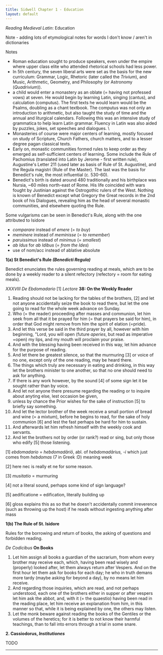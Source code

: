 ```yaml
---
title: Sidwell Chapter 1 - Education
layout: default
---
```

*Reading Medieval Latin*: Education

Note - adding lots of etymological notes for words I don't know / aren't in dictionaries

Notes
- Roman education sought to produce speakers, even under the empire where upper class elite who attended rhetorical schools had less power. 
- In 5th century, the seven liberal arts were set as the basis for the new curriculum: Grammar, Logic, Rhetoric (later called the *Trivium*), and Music, Arithmetic, Geometry, and Philosophy (or Astronomy (*Quadrivium*)). 
- a child would enter a monastery as an oblate (= having not professed vows) at seven. He would begin by learning Latin, singing (cantus), and calculation (computus). The first texts he would learn would be the Psalms, doubling as a chant textbook. The computus was not only an introduction to arithmetic, but also taught the study of time and the annual and liturgical calendars. Following this was an intensive study of grammatica to help learn Latin grammar. Fluency in Latin was also aided by puzzles, jokes, set speeches and dialogues. \
- Monasteries of course were major centers of learning, mostly focused on study of Scripture, Church Fathers, church matters, and to a lesser degree pagan classical texts. 
- Early on, monastic communities formed rules to keep order as they emerged as self-sufficient centers of learning. Some include the Rule of Pachomius (translated into Latin by Jerome - first written rule), Augustine's Letter 211 (used later as basis of Rule of St. Augustine), and the Regula magistri (Rule of the Master). The last was the basis for Benedict's rule, the most influential (c. 530-60). 
- Benedict's birth is dated around 480 traditionally and his birthplace was Nursia, ~60 miles north-east of Rome. His life coincided with wars fought by Justinian against the Ostrogothic rulers of the West. Nothing is known of Benedict except what Gregory the Great records in the 2nd book of his Dialogues, revealing him as the head of several monastic communities, and elsewhere quoting the Rule. 

Some vulgarisms can be seen in Benedict's Rule, along with the one attributed to Isidore
- _comparare_ instead of _emere_ (= _to buy_)
- _meminere_ instead of _meminisse_ (= _to remember_)
- _paruissimus_ instead of _minimus_ (= _smallest_)
- _ab Idus_ for _ab Idibus_ (= _from the Ides_)
- use of nom/acc instead of ablative absolute

**1(a) St Benedict's Rule _(Benedicti Regula)_**

Benedict enunciates the rules governing reading at meals, which are to be done by a weekly reader to a silent refectory (refectory = room for eating meals).

_XXXVIII De Ebdomadario_ [1] _Lectore_ **38: On the Weekly Reader**

1. Reading should not be lacking for the tables of the brothers, [2] and let not anyone accidentally seize the book to read there, but let the one going to read for the whole week advance on Sunday.
2. Who (= the reader) proceeding after masses and communion, let him seek from all that it be prayed for him (= that prayers be said for him), in order that God might remove from him the spirit of elation (=pride). 
3. And let this verse be said in the third prayer by all, however with him beginning, "Lord, you will open (future _aperies_, but read as imperative =open) my lips, and my mouth will proclaim your praise.
4. And with the blessing having been received in this way, let him advance for the purpose of reading.
5. And let there be greatest silence, so that the murmuring [3] or voice of no one, except only of the one reading, may be heard there. 
6. The things which truly are necessary in eating and drinking, in this way let the brothers minister to one another, so that no one should need to ask for anything.
7. If there is any work however, by the sound [4] of some sign let it be sought rather than by voice. 
8. And let not anyone there presume regarding the reading or to inquire about anyting else, lest occasion be given,
9. unless by chance the Prior wishes for the sake of instruction [5] to briefly say something. 
10. And let the lector brother of the week receive a small portion of bread and wine (= a mixtum), before he begins to read, for the sake of holy communion [6] and lest the fast perhaps be hard for him to sustain.
11. And afterwards let him refresh himself with the weekly cook and servants.
12. And let the brothers not by order (or rank?) read or sing, but only those who edify [5] those listening. 


[1] _ebdomadario_ = _hebdomadāriō_, abl. of _hebdomadārius, -i_ which just comes from _hebdomas_ (7 in Greek :D) meaning week

[2] here nec is really et ne for some reason.

[3] _musitatio_ = murmuring

[4] not a literal sound, perhaps some kind of sign language?

[5] aedificatione = edification, literally building up

[6] gloss explains this as so that he doesn't accidentally commit irreverence (such as throwing up the host) if he reads without ingesting anything after mass


**1(b) The Rule of St. Isidore**

Rules for the borrowing and return of books, the asking of questions and forbidden reading.

_De Codicibus_ **On Books**

1. Let him assign all books a guardian of the sacrarium, from whom every brother may receive each, which, having been read wisely and (properly) looked after, let them always return after Vespers. And on the first hour let them ask for books for each day; he who in truth demans more tardy (maybe asking for beyond a day), by no means let him receive.
2. And regarding those inquiries, which are read, and not perhaps understood, each one of the brothers either in supper or after vespers let him ask the abbot, and, with it (= the quaestio) having been read in the reading place, let him receive an explanation from him, in this manner so that, while it is being explained by one, the others may listen. 
3. Let the monk beware against reading the books of the Gentiles or the volumes of the heretics; for it is better to not know their harmful teachings, than to fall into errors through a trial in some snare.


**2. Cassiodorus, _Institutiones_**

TODO


----

